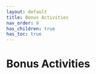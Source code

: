 ```yaml
---
layout: default
title: Bonus Activities
nav_order: 9
has_children: true
has_toc: true
---
```

# Bonus Activities
